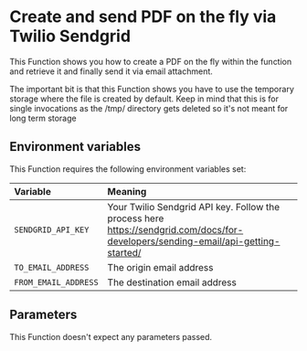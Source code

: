 # Create and send PDF on the fly via Twilio Sendgrid

This Function shows you how to create a PDF on the fly within the function and retrieve it and finally send it via email attachment.

The important bit is that this Function shows you have to use the temporary storage where the file is created by default. Keep in mind that this is for single invocations as the /tmp/ directory gets deleted so it's not meant for long term storage


## Environment variables

This Function requires the following environment variables set:

| Variable           | Meaning                                                                           
| :----------------- | :-------------------------------------------------------------------------------- |
| `SENDGRID_API_KEY` | Your Twilio Sendgrid API key. Follow the process here https://sendgrid.com/docs/for-developers/sending-email/api-getting-started/                                                                          
| `TO_EMAIL_ADDRESS` |  The origin email address                                                         
| `FROM_EMAIL_ADDRESS`| The destination email address                                                    

## Parameters

This Function doesn't expect any parameters passed.
